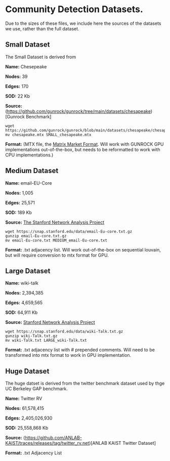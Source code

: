 # Community Detection Datasets. 

Due to the sizes of these files, we include here the sources of the datasets we use, rather than the full dataset. 

## Small Dataset
The Small Dataset is derived from 

**Name:** Chesepeake

**Nodes:** 39 

**Edges:** 170

**SOD:** 22 Kb

**Source:** (https://github.com/gunrock/gunrock/tree/main/datasets/chesapeake)[Gunrock Benchmark]

	wget https://github.com/gunrock/gunrock/blob/main/datasets/chesapeake/chesapeake.mtx
	mv chesapeake.mtx SMALL_chesapeake.mtx

**Format:** (MTX file, the [Matrix Market Format](https://people.sc.fsu.edu/~jburkardt/data/mm/mm.html). Will work with GUNROCK GPU implementations out-of-the-box, but needs to be reformatted to work with CPU implementations.)

## Medium Dataset

**Name:** email-EU-Core

**Nodes:** 1,005

**Edges:** 25,571        

**SOD:** 189 Kb

**Source:**  [The Stanford Network Analysis Project](https://snap.stanford.edu/data/email-Eu-core.html)

	wget https://snap.stanford.edu/data/email-Eu-core.txt.gz
	gunzip email-Eu-core.txt.gz
	mv email-Eu-core.txt MEDIUM_email-Eu-core.txt
	
**Format:** .txt adjacency list. Will work out-of-the-box on sequential louvain, but will require conversion to mtx format for GPU. 

## Large Dataset

**Name:** wiki-talk

**Nodes:** 2,394,385

**Edges:** 4,659,565

**SOD:** 64,911 Kb

**Source:**  [Stanford Network Analysis Project](https://snap.stanford.edu/data/wiki-Talk.html)


	wget https://snap.stanford.edu/data/wiki-Talk.txt.gz
	gunzip wiki-Talk.txt.gz
	mv wiki-Talk.txt LARGE_wiki-Talk.txt

**Format:** .txt adjacency list with # prepended comments. Will need to be transformed into mtx format to work in GPU implementation. 
## Huge Dataset
The huge datset is derived from the twitter benchmark dataset used by thge UC Berkeley GAP benchmark. 

**Name:** Twitter RV

**Nodes:** 61,578,415

**Edges:** 2,405,026,930

**SOD:** 25,558,868 Kb

**Source:** (https://github.com/ANLAB-KAIST/traces/releases/tag/twitter_rv.net)[ANLAB KAIST Twitter Dataset]

**Format:** .txt Adjacency List

